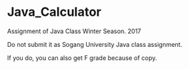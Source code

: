 # Java_Calculator
Assignment of Java Class Winter Season. 2017

Do not submit it as Sogang University Java class assignment.

If you do, you can also get F grade because of copy.
